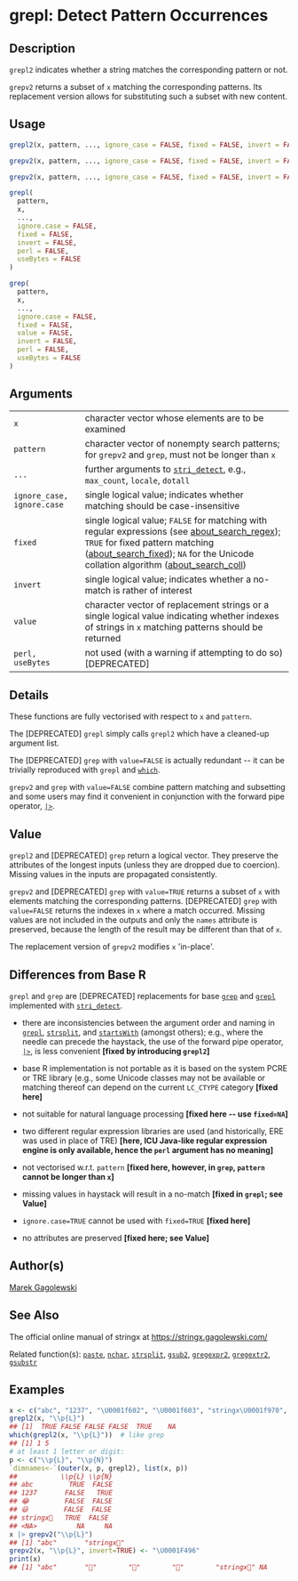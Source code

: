 # grepl: Detect Pattern Occurrences

## Description

`grepl2` indicates whether a string matches the corresponding pattern or not.

`grepv2` returns a subset of `x` matching the corresponding patterns. Its replacement version allows for substituting such a subset with new content.

## Usage

``` r
grepl2(x, pattern, ..., ignore_case = FALSE, fixed = FALSE, invert = FALSE)

grepv2(x, pattern, ..., ignore_case = FALSE, fixed = FALSE, invert = FALSE)

grepv2(x, pattern, ..., ignore_case = FALSE, fixed = FALSE, invert = FALSE) <- value

grepl(
  pattern,
  x,
  ...,
  ignore.case = FALSE,
  fixed = FALSE,
  invert = FALSE,
  perl = FALSE,
  useBytes = FALSE
)

grep(
  pattern,
  x,
  ...,
  ignore.case = FALSE,
  fixed = FALSE,
  value = FALSE,
  invert = FALSE,
  perl = FALSE,
  useBytes = FALSE
)
```

## Arguments

|                            |                                                                                                                                                                                                                                                                                                                                                                                                                |
|----------------------------|----------------------------------------------------------------------------------------------------------------------------------------------------------------------------------------------------------------------------------------------------------------------------------------------------------------------------------------------------------------------------------------------------------------|
| `x`                        | character vector whose elements are to be examined                                                                                                                                                                                                                                                                                                                                                             |
| `pattern`                  | character vector of nonempty search patterns; for `grepv2` and `grep`, must not be longer than `x`                                                                                                                                                                                                                                                                                                             |
| `...`                      | further arguments to [`stri_detect`](https://stringi.gagolewski.com/rapi/stri_detect.html), e.g., `max_count`, `locale`, `dotall`                                                                                                                                                                                                                                                                              |
| `ignore_case, ignore.case` | single logical value; indicates whether matching should be case-insensitive                                                                                                                                                                                                                                                                                                                                    |
| `fixed`                    | single logical value; `FALSE` for matching with regular expressions (see [about_search_regex](https://stringi.gagolewski.com/rapi/about_search_regex.html)); `TRUE` for fixed pattern matching ([about_search_fixed](https://stringi.gagolewski.com/rapi/about_search_fixed.html)); `NA` for the Unicode collation algorithm ([about_search_coll](https://stringi.gagolewski.com/rapi/about_search_coll.html)) |
| `invert`                   | single logical value; indicates whether a no-match is rather of interest                                                                                                                                                                                                                                                                                                                                       |
| `value`                    | character vector of replacement strings or a single logical value indicating whether indexes of strings in `x` matching patterns should be returned                                                                                                                                                                                                                                                            |
| `perl, useBytes`           | not used (with a warning if attempting to do so) \[DEPRECATED\]                                                                                                                                                                                                                                                                                                                                                |

## Details

These functions are fully vectorised with respect to `x` and `pattern`.

The \[DEPRECATED\] `grepl` simply calls `grepl2` which have a cleaned-up argument list.

The \[DEPRECATED\] `grep` with `value=FALSE` is actually redundant -- it can be trivially reproduced with `grepl` and [`which`](https://stat.ethz.ch/R-manual/R-devel/library/base/help/which.html).

`grepv2` and `grep` with `value=FALSE` combine pattern matching and subsetting and some users may find it convenient in conjunction with the forward pipe operator, [`|>`](https://stat.ethz.ch/R-manual/R-devel/library/base/help/+7C+3E.html).

## Value

`grepl2` and \[DEPRECATED\] `grep` return a logical vector. They preserve the attributes of the longest inputs (unless they are dropped due to coercion). Missing values in the inputs are propagated consistently.

`grepv2` and \[DEPRECATED\] `grep` with `value=TRUE` returns a subset of `x` with elements matching the corresponding patterns. \[DEPRECATED\] `grep` with `value=FALSE` returns the indexes in `x` where a match occurred. Missing values are not included in the outputs and only the `names` attribute is preserved, because the length of the result may be different than that of `x`.

The replacement version of `grepv2` modifies `x` \'in-place\'.

## Differences from Base R

`grepl` and `grep` are \[DEPRECATED\] replacements for base [`grep`](https://stat.ethz.ch/R-manual/R-devel/library/base/help/grep.html) and [`grepl`](https://stat.ethz.ch/R-manual/R-devel/library/base/help/grepl.html) implemented with [`stri_detect`](https://stringi.gagolewski.com/rapi/stri_detect.html).

-   there are inconsistencies between the argument order and naming in [`grepl`](https://stat.ethz.ch/R-manual/R-devel/library/base/help/grepl.html), [`strsplit`](https://stat.ethz.ch/R-manual/R-devel/library/base/help/strsplit.html), and [`startsWith`](https://stat.ethz.ch/R-manual/R-devel/library/base/help/startsWith.html) (amongst others); e.g., where the needle can precede the haystack, the use of the forward pipe operator, [`|>`](https://stat.ethz.ch/R-manual/R-devel/library/base/help/+7C+3E.html), is less convenient **\[fixed by introducing `grepl2`\]**

-   base R implementation is not portable as it is based on the system PCRE or TRE library (e.g., some Unicode classes may not be available or matching thereof can depend on the current `LC_CTYPE` category **\[fixed here\]**

-   not suitable for natural language processing **\[fixed here -- use `fixed=NA`\]**

-   two different regular expression libraries are used (and historically, ERE was used in place of TRE) **\[here, <span class="pkg">ICU</span> Java-like regular expression engine is only available, hence the `perl` argument has no meaning\]**

-   not vectorised w.r.t. `pattern` **\[fixed here, however, in `grep`, `pattern` cannot be longer than `x`\]**

-   missing values in haystack will result in a no-match **\[fixed in `grepl`; see Value\]**

-   `ignore.case=TRUE` cannot be used with `fixed=TRUE` **\[fixed here\]**

-   no attributes are preserved **\[fixed here; see Value\]**

## Author(s)

[Marek Gagolewski](https://www.gagolewski.com/)

## See Also

The official online manual of <span class="pkg">stringx</span> at <https://stringx.gagolewski.com/>

Related function(s): [`paste`](paste.md), [`nchar`](nchar.md), [`strsplit`](strsplit.md), [`gsub2`](gsub.md), [`gregexpr2`](gregexpr.md), [`gregextr2`](gregextr.md), [`gsubstr`](substr.md)

## Examples




```r
x <- c("abc", "1237", "\U0001f602", "\U0001f603", "stringx\U0001f970", NA)
grepl2(x, "\\p{L}")
## [1]  TRUE FALSE FALSE FALSE  TRUE    NA
which(grepl2(x, "\\p{L}"))  # like grep
## [1] 1 5
# at least 1 letter or digit:
p <- c("\\p{L}", "\\p{N}")
`dimnames<-`(outer(x, p, grepl2), list(x, p))
##           \\p{L} \\p{N}
## abc         TRUE  FALSE
## 1237       FALSE   TRUE
## 😂         FALSE  FALSE
## 😃         FALSE  FALSE
## stringx🥰   TRUE  FALSE
## <NA>          NA     NA
x |> grepv2("\\p{L}")
## [1] "abc"       "stringx🥰"
grepv2(x, "\\p{L}", invert=TRUE) <- "\U0001F496"
print(x)
## [1] "abc"       "💖"        "💖"        "💖"        "stringx🥰" NA
```
